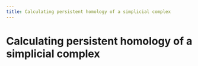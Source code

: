 ```yaml
---
title: Calculating persistent homology of a simplicial complex
---
```


# Calculating persistent homology of a simplicial complex
